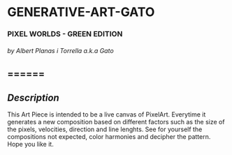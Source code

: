 # GENERATIVE-ART-GATO
### **PIXEL WORLDS - GREEN EDITION**
###### by Albert Planas i Torrella a.k.a Gato
======
---
**_Description_**
---
This Art Piece is intended to be a live canvas of PixelArt. 
 Everytime it generates a new composition based on different
 factors such as the size of the pixels, velocities, direction
 and line lenghts. 
 See for yourself the compositions not expected, color harmonies
 and decipher the pattern. Hope you like it. 

